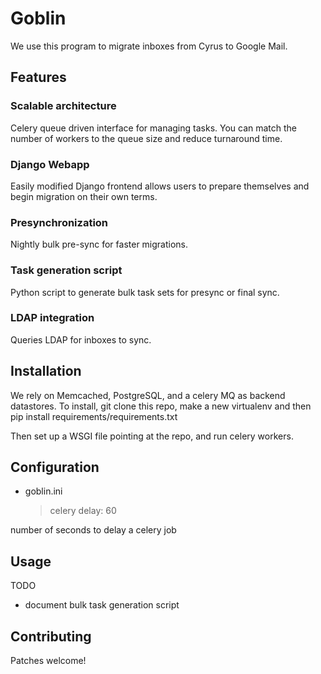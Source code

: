 # Goblin

We use this program to migrate inboxes from Cyrus to Google Mail.

## Features

### Scalable architecture
Celery queue driven interface for managing tasks. You can match the number of workers to the 
queue size and reduce turnaround time.

### Django Webapp
Easily modified Django frontend allows users to prepare themselves and begin migration on
their own terms.

### Presynchronization
Nightly bulk pre-sync for faster migrations.

### Task generation script
Python script to generate bulk task sets for presync or final sync.

### LDAP integration
Queries LDAP for inboxes to sync.

## Installation

We rely on Memcached, PostgreSQL, and a celery MQ as backend datastores. To install,
git clone this repo, make a new virtualenv and then pip install requirements/requirements.txt

Then set up a WSGI file pointing at the repo, and run celery workers.

## Configuration
* goblin.ini

  > celery delay: 60

number of seconds to delay a celery job

## Usage

TODO
 - document bulk task generation script

## Contributing
Patches welcome!

